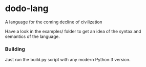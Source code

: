 # dodo-lang
A language for the coming decline of civilization

Have a look in the examples/ folder to get an idea of the syntax and semantics of the language.

### Building
Just run the build.py script with any modern Python 3 version.
